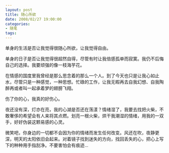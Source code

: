 ```yaml
---
layout: post
title: 随心所欲
date: 2008/02/27 19:00:00
categories: 
- 随笔
tags: 
---
```


单身的生活是否让我觉得很随心所欲，让我觉得自由。

单身的日子是否让我觉得很超然自得，尽管有时让我倍感孤单而寂寞。我仍不后悔自己的选择。我要顽强的像一枝海芋花。

在情感的国度里我曾经是那么思念着的那么一个人。到了今天也只是让我心如止水，尽管只是一种感觉，一种思想。忙碌的工作，让我无暇再去自我幻想、自我陶醉再或者叫一起承着梦的翅膀飞翔。

伤了你的心，我真的好伤心。

夜还没有深，灯亦在亮，我的心湖是否还在荡漾？情绪湿了，我要去找把火柴，不敢奢侈的希望会有人来将其点燃。划亮一根火柴，烘干我潮湿的情绪，用我的一双手，好好伪装这颗易感的心灵。

微笑吧，你身边的一切都不会因为你的情绪而发生任何改变。风还在吹，夜静更深，明天的太阳依旧会起来。对着镜子找到迷失的方向，找回丢失的心，把心上写下的种种用手指刮净。不要害怕会有痕迹...
